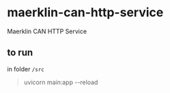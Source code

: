 # maerklin-can-http-service
Maerklin CAN HTTP Service

## to run
in folder `/src`
> uvicorn main:app --reload
